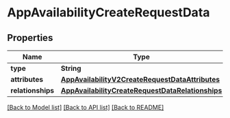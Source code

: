 # AppAvailabilityCreateRequestData

## Properties
Name | Type | Description | Notes
------------ | ------------- | ------------- | -------------
**type** | **String** |  | 
**attributes** | [**AppAvailabilityV2CreateRequestDataAttributes**](AppAvailabilityV2CreateRequestDataAttributes.md) |  | 
**relationships** | [**AppAvailabilityCreateRequestDataRelationships**](AppAvailabilityCreateRequestDataRelationships.md) |  | 

[[Back to Model list]](../README.md#documentation-for-models) [[Back to API list]](../README.md#documentation-for-api-endpoints) [[Back to README]](../README.md)


